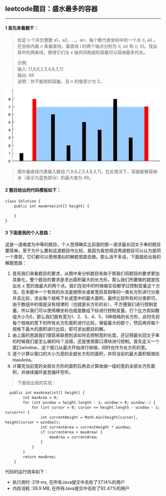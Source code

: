 ## leetcode题目：盛水最多的容器

---

#### 1 首先来看题干：

> 给定 n 个非负整数 a1，a2，...，an，每个数代表坐标中的一个点 (i, ai) 。在坐标内画 n 条垂直线，垂直线 i 的两个端点分别为 (i, ai) 和 (i, 0)。找出其中的两条线，使得它们与 x 轴共同构成的容器可以容纳最多的水。

> 示例:   
 输入: [1,8,6,2,5,4,8,3,7]  
 输出: 49  
 说明：你不能倾斜容器，且 n 的值至少为 2。  

 
![image](https://github.com/BR-Liu/NotesOfAll/blob/master/picture/question_11.jpg?raw=true)

> 图中垂直线代表输入数组 [1,8,6,2,5,4,8,3,7]。在此情况下，容器能够容纳水（表示为蓝色部分）的最大值为 49。

#### 2 题目给出的代码模板如下：


```
class Solution {
    public int maxArea(int[] height) {
       
    }
}
```

#### 3 下面是我的个人思路：

这是一道难度为中等的题目，个人觉得确实比前面的那一道求最长回文子串的题目要简单。至于为什么要和这道题目作比较，是因为我觉得这两道题目可以认为是同一个类型，它们都可以使用类似的解题思路去做。那么话不多说，下面就给出我的解题思路：

1. 首先我们来看题目的要求，从图中来分析题目有助于帮我们将题目的要求更加具象化，整个题目的要求是求出面积最大的长方形，那么我们所要做的就是找出长 x 宽的值最大的两个点。我们在初中的时候做实验都学过控制变量这个方法，在本题中一个有效的办法是按照长或者宽将其相等的一类长方形进行分类并且比较，求出每个规格下长或宽中的最大面积。最终比较所有的分类即可。由于数组中的值是没有规律的（也就是长方形的长），不方便我们进行控制变量。所以我们可以使用横坐标也就是数组下标进行控制变量。打个比方假如数组大小为5，那么我们就有宽为1、2、3、4、5，5种规格的长方形，此时先将每个规格的宽下的所有长方形面积进行比较，保留最大的那个，然后再将每个规格下最大的面积进行比较，即可求出题目的解。
2. 由上面的思路我们很容易联想到该如何去控制宽的长度，还记得最长回文子串的时候我们是怎么做的吗？没错，还是使用窗口滑块进行控制。首先定义一个窗口window，这个窗口从最大开始进行收缩，同时也作为长方形的宽。
3. 逐个计算以窗口的大小为宽的全部长方形的面积，并将当前的最大面积赋值给maxArea。
4. 计算完当前宽的全部长方形的面积后再去计算收缩一级的宽的全部长方形面积，并继续循环直至循环完毕。


> 下面给出我的实现：


```
  public int maxArea(int[] height) {
        int maxArea = 0;
        for (int window = height.length - 1; window > 0; window--) {
            for (int cursor = 0; cursor <= height.length - window - 1; cursor++) {
                int currentHeight = Math.min(height[cursor], height[cursor + window]);
                int currentArea = currentHeight * window;
                if (currentArea > maxArea) {
                    maxArea = currentArea;
                }
            }
        }
        return maxArea;
    }
```


代码的运行效率如下：
* 执行用时 :219 ms, 在所有Java提交中击败了37.14%的用户
* 内存消耗 :39.9 MB, 在所有Java提交中击败了92.47%的用户

